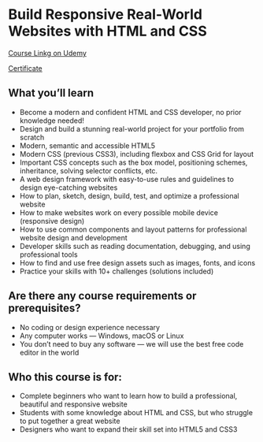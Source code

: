 # Build Responsive Real-World Websites with HTML and CSS

[Course Linkg on Udemy](https://www.udemy.com/course/design-and-develop-a-killer-website-with-html5-and-css3)

[Certificate](https://www.udemy.com/certificate/UC-db363197-0683-4eb2-92db-4b33eb91bee7/)

## What you’ll learn

- Become a modern and confident HTML and CSS developer, no prior knowledge needed!
- Design and build a stunning real-world project for your portfolio from scratch
- Modern, semantic and accessible HTML5
- Modern CSS (previous CSS3), including flexbox and CSS Grid for layout
- Important CSS concepts such as the box model, positioning schemes, inheritance, solving selector conflicts, etc.
- A web design framework with easy-to-use rules and guidelines to design eye-catching websites
- How to plan, sketch, design, build, test, and optimize a professional website
- How to make websites work on every possible mobile device (responsive design)
- How to use common components and layout patterns for professional website design and development
- Developer skills such as reading documentation, debugging, and using professional tools
- How to find and use free design assets such as images, fonts, and icons
- Practice your skills with 10+ challenges (solutions included)

## Are there any course requirements or prerequisites?

- No coding or design experience necessary
- Any computer works — Windows, macOS or Linux
- You don’t need to buy any software — we will use the best free code editor in the world

## Who this course is for:

- Complete beginners who want to learn how to build a professional, beautiful and responsive website
- Students with some knowledge about HTML and CSS, but who struggle to put together a great website
- Designers who want to expand their skill set into HTML5 and CSS3
